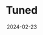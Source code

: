 ---  
layout: startup_page  
title: "Tuned"  
id: "tunedcare.com"  
permalink: "/tunedtunedcare.com02232024/"  
website: "https://www.tunedcare.com/"  
funding_round: "Seed+"  
funding_amount: "$3.2M"  
investors: "Unum Group, Distributed Ventures"  
about: "Tuned is a digital hearing health company offering preventive and comprehensive hearing care to employers. They provide a telehealth platform supporting the entire continuum of hearing care, from prevention to intervention, addressing a critical gap in employee benefits. Their services aim to eliminate misconceptions and stigma surrounding hearing loss."  
markets: "Healthtech, Wellness and Fitness Services"  
hq: "New York, New York, United States"  
founded_year: "2020"  
linkedin: "https://www.linkedin.com/company/tunedcare"  
twitter: ""  
instagram: ""  
facebook: ""  
crunchbase: "https://www.crunchbase.com/organization/tuned-0837?utm_source=linkedin&utm_medium=referral&utm_campaign=linkedin_companies&utm_content=profile_cta_anon&trk=funding_crunchbase"  
pitchbook: "https://pitchbook.com/profiles/company/320095-54"  

date_display: "23-Feb-2024"  
date: "2024-02-23"

# SEO Optimization  
meta_title: "Tuned - Seed+ Funding ($3.2M)"  
meta_description: "Tuned, Tuned is a digital hearing health company offering preventive and comprehensive hearing care to employers. They provide a telehealth platform supporti..."  
meta_keywords: "Tuned, Healthtech, Wellness and Fitness Services, Seed+ funding"  
canonical_url: "https://startup.projectstartups.com/tunedtunedcare.com02232024/"  
---